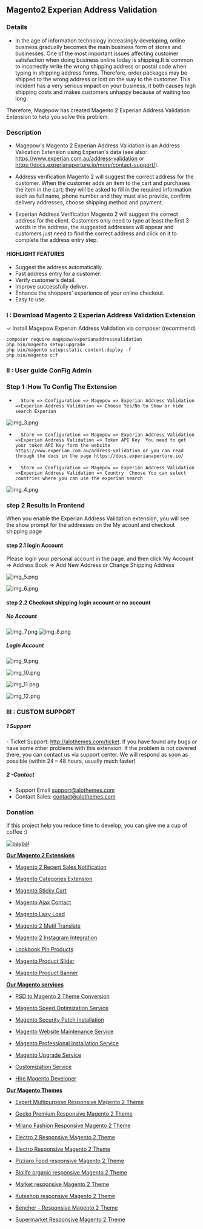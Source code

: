## Magento2 Experian Address Validation
### Details
  - In the age of information technology increasingly developing, online business gradually becomes the main business form of stores and businesses. One of the most important issues affecting customer satisfaction when doing business online today is shipping.It is common to incorrectly write the wrong shipping address or postal code when typing in shipping address forms. Therefore, order packages may be shipped to the wrong address or lost on the way to the customer. This incident has a very serious impact on your business, it both causes high shipping costs and makes customers unhappy because of waiting too long.

Therefore, Magepow has created Magento 2 Experian Address Validation Extension to help you solve this problem.

### Description
 - Magepow's Magento 2 Experian Address Validation is an Address Validation Extension using Experian's data (see also: https://www.experian.com.au/address-validation or https://docs.experianaperture.io/more/contact-support/).

 - Address verification Magento 2 will suggest the correct address for the customer. When the customer adds an item to the cart and purchases the item in the cart; they will be asked to fill in the required information such as full name, phone number and they must also provide, confirm delivery addresses, choose shipping method and payment.

 - Experian Address Verification Magento 2 will suggest the correct address for the client. Customers only need to type at least the first 3 words in the address, the suggested addresses will appear and customers just need to find the correct address and click on it to complete the address entry step.

#### HIGHLIGHT FEATURES
 - Suggest the address automatically.
 - Fast address entry for a customer.
 - Verify customer’s detail.
 - Improve successfully deliver.
 - Enhance the shoppers’ experience of your online checkout.
 - Easy to use.

### I : Download Magento 2 Experian Address Validation Extension
✓ Install Magepow Experian Address Validation via composer (recommend)

    composer require magepow/experianaddressvalidation
    php bin/magento setup:upgrade
    php bin/magento setup:static-content:deploy -f
    php bin/magento c:f

### II :  User guide ConFig Admin




### Step 1  :How To Config The Extension

+       Store => Configuration => Magepow => Experian Address Validation =>Experian Address Validation => Choose Yes/No to Show or hide search Experian
![img_3.png](https://github.com/magepow/magento2-ExperianAddressValidation/blob/master/media/img_3.png)

+       Store => Configuration => Magepow => Experian Address Validation =>Experian Address Validation => Token API Key  You need to get your token API Key form the website https://www.experian.com.au/address-validation or you can read through the docs in the page https://docs.experianaperture.io/


+       Store => Configuration => Magepow => Experian Address Validation =>Experian Address Validation => Country  Choose You can select countries where you can use the experian search

![img_4.png](https://github.com/magepow/magento2-ExperianAddressValidation/blob/master/media/img_4.png)



### step 2 Results In Frontend

When you enable the Experian Address Validation  extension, you will see the show  prompt for the addresses on the My acount  and checkout shipping page

#### step 2.1  login Account

Please login your personal account in the page. and then click My Account => Address Book => Add New Address or Change Shipping Address

![img_5.png](https://github.com/magepow/magento2-ExperianAddressValidation/blob/master/media/img_5.png)


![img_6.png](https://github.com/magepow/magento2-ExperianAddressValidation/blob/master/media/img_6.png)



#### step 2.2 Checkout shipping login account or no account

##### No Account
![img_7.png](https://github.com/magepow/magento2-ExperianAddressValidation/blob/master/media/img_7.png)
  ![img_8.png](https://github.com/magepow/magento2-ExperianAddressValidation/blob/master/media/img_8.png)
##### Login Account

![img_9.png](https://github.com/magepow/magento2-ExperianAddressValidation/blob/master/media/img_9.png)

![img_10.png](https://github.com/magepow/magento2-ExperianAddressValidation/blob/master/media/img_10.png)

![img_11.png](https://github.com/magepow/magento2-ExperianAddressValidation/blob/master/media/img_11.png)

![img_12.png](https://github.com/magepow/magento2-ExperianAddressValidation/blob/master/media/img_12.png)

### III : CUSTOM SUPPORT
##### 1 Support
- Ticket Support: http://alothemes.com/ticket. If you have found any bugs or have some other problems with this extension. If the problem is not covered there, you can contact us via support center. We will respond as soon as possible (within 24 – 48 hours, usually much faster)

##### 2 -Contact
- Support Email support@alothemes.com
- Contact Sales: contact@alothemes.com

### Donation

If this project help you reduce time to develop, you can give me a cup of coffee :)

[![paypal](https://www.paypalobjects.com/en_US/i/btn/btn_donateCC_LG.gif)](https://www.paypal.com/paypalme/alopay)


**[Our Magento 2 Extensions](https://magepow.com/magento-2-extensions.html)**

* [Magento 2 Recent Sales Notification](https://magepow.com/magento-2-recent-sales-notification.html)

* [Magento Categories Extension](https://magepow.com/magento-categories-extension.html)

* [Magento Sticky Cart](https://magepow.com/magento-sticky-cart.html)

* [Magento Ajax Contact](https://magepow.com/magento-ajax-contact-form.html)

* [Magento Lazy Load](https://magepow.com/magento-lazy-load.html)

* [Magento 2 Mutil Translate](https://magepow.com/magento-multi-translate.html)

* [Magento 2 Instagram Integration](https://magepow.com/magento-2-instagram.html)

* [Lookbook Pin Products](https://magepow.com/lookbook-pin-products.html)

* [Magento Product Slider](https://magepow.com/magento-product-slider.html)

* [Magento Product Banner](https://magepow.com/magento-banner-slider.html)

**[Our Magento services](https://magepow.com/magento-services.html)**

* [PSD to Magento 2 Theme Conversion](https://magepow.com/psd-to-magento-theme-conversion.html)

* [Magento Speed Optimization Service](https://magepow.com/magento-speed-optimization-service.html)

* [Magento Security Patch Installation](https://magepow.com/magento-security-patch-installation.html)

* [Magento Website Maintenance Service](https://magepow.com/website-maintenance-service.html)

* [Magento Professional Installation Service](https://magepow.com/professional-installation-service.html)

* [Magento Upgrade Service](https://magepow.com/magento-upgrade-service.html)

* [Customization Service](https://magepow.com/customization-service.html)

* [Hire Magento Developer](https://magepow.com/hire-magento-developer.html)

**[Our Magento Themes](https://alothemes.com/)**

* [Expert Multipurpose Responsive Magento 2 Theme](https://1.envato.market/c/1314680/275988/4415?u=https://themeforest.net/item/expert-premium-responsive-magento-2-and-1-support-rtl-magento-2-/21667789)

* [Gecko Premium Responsive Magento 2 Theme](https://1.envato.market/c/1314680/275988/4415?u=https://themeforest.net/item/gecko-responsive-magento-2-theme-rtl-supported/24677410)

* [Milano Fashion Responsive Magento 2 Theme](https://1.envato.market/c/1314680/275988/4415?u=https://themeforest.net/item/milano-fashion-responsive-magento-1-2-theme/12141971)

* [Electro 2 Responsive Magento 2 Theme](https://1.envato.market/c/1314680/275988/4415?u=https://themeforest.net/item/electro2-premium-responsive-magento-2-rtl-supported/26875864)

* [Electro Responsive Magento 2 Theme](https://1.envato.market/c/1314680/275988/4415?u=https://themeforest.net/item/electro-responsive-magento-1-2-theme/17042067)

* [Pizzaro Food responsive Magento 2 Theme](https://1.envato.market/c/1314680/275988/4415?u=https://themeforest.net/item/pizzaro-food-responsive-magento-1-2-theme/19438157)

* [Biolife organic responsive Magento 2 Theme](https://1.envato.market/c/1314680/275988/4415?u=https://themeforest.net/item/biolife-organic-food-magento-2-theme-rtl-supported/25712510)

* [Market responsive Magento 2 Theme](https://1.envato.market/c/1314680/275988/4415?u=https://themeforest.net/item/market-responsive-magento-2-theme/22997928)

* [Kuteshop responsive Magento 2 Theme](https://1.envato.market/c/1314680/275988/4415?u=https://themeforest.net/item/kuteshop-multipurpose-responsive-magento-1-2-theme/12985435)

* [Bencher - Responsive Magento 2 Theme](https://1.envato.market/c/1314680/275988/4415?u=https://themeforest.net/item/bencher-responsive-magento-1-2-theme/15787772)

* [Supermarket Responsive Magento 2 Theme](https://1.envato.market/c/1314680/275988/4415?u=https://themeforest.net/item/supermarket-responsive-magento-1-2-theme/18447995)
